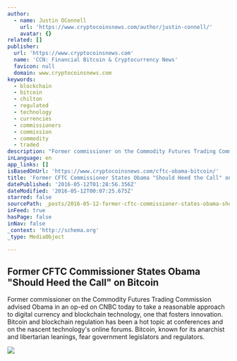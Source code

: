 ```yaml
---
author:
  - name: Justin OConnell
    url: 'https://www.cryptocoinsnews.com/author/justin-connell/'
    avatar: {}
related: []
publisher:
  url: 'https://www.cryptocoinsnews.com'
  name: 'CCN: Financial Bitcoin & Cryptocurrency News'
  favicon: null
  domain: www.cryptocoinsnews.com
keywords:
  - blockchain
  - bitcoin
  - chilton
  - regulated
  - technology
  - currencies
  - commissioners
  - commission
  - commodity
  - traded
description: "Former commissioner on the Commodity Futures Trading Commission advised Obama in an op-ed on CNBC today to take a reasonable approach to digital currency and blockchain technology, one that fosters innovation. Bitcoin and blockchain regulation has been a hot topic at conferences and on the nascent technology's online forums. Bitcoin, known for its anarchist and libertarian leanings, fear government legislators and regulators."
inLanguage: en
app_links: []
isBasedOnUrl: 'https://www.cryptocoinsnews.com/cftc-obama-bitcoin/'
title: 'Former CFTC Commissioner States Obama "Should Heed the Call" on Bitcoin'
datePublished: '2016-05-12T01:28:56.356Z'
dateModified: '2016-05-12T00:07:25.675Z'
starred: false
sourcePath: _posts/2016-05-12-former-cftc-commissioner-states-obama-should-heed-the-call.md
inFeed: true
hasPage: false
inNav: false
_context: 'http://schema.org'
_type: MediaObject

---
```

<article style=""><h1>Former CFTC Commissioner States Obama "Should Heed the Call" on Bitcoin</h1><p>Former commissioner on the Commodity Futures Trading Commission advised Obama in an op-ed on CNBC today to take a reasonable approach to digital currency and blockchain technology, one that fosters innovation. Bitcoin and blockchain regulation has been a hot topic at conferences and on the nascent technology's online forums. Bitcoin, known for its anarchist and libertarian leanings, fear government legislators and regulators.</p><img src="https://www.cryptocoinsnews.com/wp-content/uploads/2016/05/Pres-Obama.jpg" /></article>